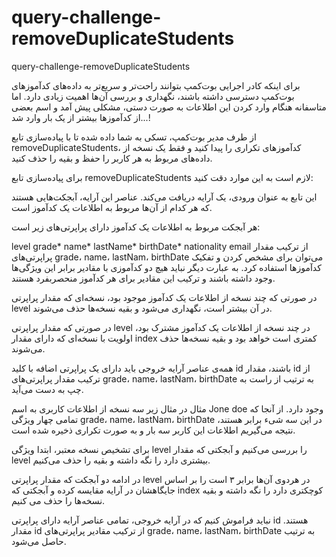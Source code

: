 # query-challenge-removeDuplicateStudents

query-challenge-removeDuplicateStudents

برای اینکه کادر اجرایی بوت‌کمپ بتوانند راحت‌تر و سریع‌تر به داده‌های کدآموزهای بوت‌کمپ دسترسی داشته باشند، نگهداری و بررسی آن‌ها اهمیت زیادی دارد. اما متاسفانه هنگام وارد کردن این اطلاعات به صورت دستی، مشکلی پیش آمد و اسم بعضی از کدآموزها بیشتر از یک بار وارد شد...!

از طرف مدیر بوت‌کمپ، تسکی به شما داده شده تا با پیاده‌سازی تابع removeDuplicateStudents، کدآموزهای تکراری را پیدا کنید و فقط یک نسخه از داده‌های مربوط به هر کاربر را حفظ و بقیه را حذف کنید.

برای پیاده‌سازی تابع removeDuplicateStudents لازم است به این موارد دقت کنید:

این تابع به عنوان ورودی، یک آرایه دریافت می‌کند. عناصر این آرایه، آبجکت‌هایی هستند که هر کدام از آن‌ها مربوط به اطلاعات یک کدآموز است.

هر آبجکت مربوط به اطلاعات یک کدآموز دارای پراپرتی‌های زیر است:

level
grade*
name*
lastName*
birthDate*
nationality
email
از ترکیب مقدار پراپرتی‌های grade، name، lastNam، birthDate می‌توان برای مشخص کردن و تفکیک کدآموز‌ها استفاده کرد. به عبارت دیگر نباید هیچ دو کدآموزی با مقادیر برابر این ویژگی‌ها وجود داشته باشند و ترکیب این مقادیر برای هر کدآموز منحصربفرد هستند.

در صورتی که چند نسخه از اطلاعات یک کدآموز موجود بود، نسخه‌ای که مقدار پراپرتی level در آن بیشتر است، نگهداری می‌شود و بقیه نسخه‌ها حذف می‌شوند.

در صورتی که مقدار پراپرتی level در چند نسخه از اطلاعات یک کدآموز مشترک بود، اولویت با نسخه‌ای که دارای مقدار index کمتری است خواهد بود و بقیه نسخه‌ها حذف می‌شوند.

همه‌ی عناصر آرایه خروجی باید دارای یک پراپرتی اضافه با کلید id باشند، مقدار id از ترکیب مقدار پراپرتی‌های grade، name، lastNam، birthDate به ترتیب از راست به چپ به دست می‌آید.

مثال
در مثال زیر سه نسخه از اطلاعات کاربری به اسم Jone doe وجود دارد. از آنجا که تمامی چهار ویژگی grade، name، lastNam، birthDate در این سه شیء برابر هستند، نتیجه می‌گیریم اطلاعات این کاربر سه بار و به صورت تکراری ذخیره شده است.

برای تشخیص نسخه معتبر، ابتدا ویژگی level را بررسی می‌کنیم و آبجکتی که مقدار level بیشتری دارد را نگه داشته و بقیه را حذف می‌کنیم.

در ادامه دو آبجکت که مقدار پراپرتی level در هردوی آن‌ها برابر ۳ است را بر اساس جایگاهشان در آرایه مقایسه کرده و آبجکتی که index کوچکتری دارد را نگه داشته و بقیه نسخه‌ها را حذف می کنیم.

نباید فراموش کنیم که در آرایه خروجی، تمامی عناصر آرایه دارای پراپرتی id هستند. مقدار id از ترکیب مقادیر پراپرتی‌های grade، name، lastNam، birthDate به ترتیب حاصل می‌شود.
